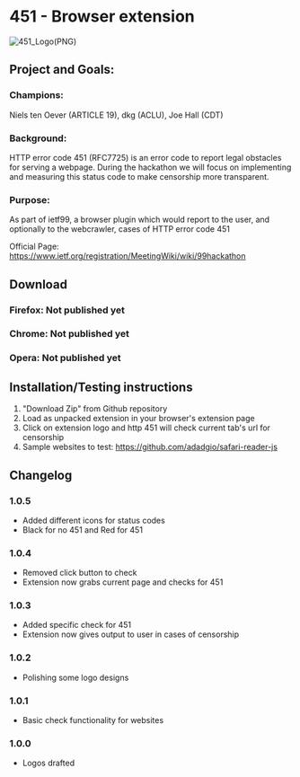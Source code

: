 # 451 - Browser extension
![451_Logo(PNG)](https://raw.githubusercontent.com/codarrenvelvindron/451/master/icons/icon_128.png)

## Project and Goals:

### Champions: 
Niels ten Oever (ARTICLE 19), dkg (ACLU), Joe Hall (CDT)
### Background: 
HTTP error code 451 (RFC7725) is an error code to report legal obstacles for serving a webpage. During the hackathon we will focus on implementing and measuring this status code to make censorship more transparent.
### Purpose: 
As part of ietf99, a browser plugin which would report to the user, and optionally to the webcrawler, cases of HTTP error code 451

Official Page: https://www.ietf.org/registration/MeetingWiki/wiki/99hackathon

## Download
### Firefox: Not published yet
### Chrome: Not published yet
### Opera: Not published yet

## Installation/Testing instructions
1. "Download Zip" from Github repository
2. Load as unpacked extension in your browser's extension page
3. Click on extension logo and http 451 will check current tab's url for censorship
4. Sample websites to test:
https://github.com/adadgio/safari-reader-js

## Changelog
### 1.0.5
* Added different icons for status codes
* Black for no 451 and Red for 451

### 1.0.4
* Removed click button to check
* Extension now grabs current page and checks for 451

### 1.0.3
* Added specific check for 451
* Extension now gives output to user in cases of censorship

### 1.0.2
* Polishing some logo designs

### 1.0.1 
* Basic check functionality for websites

### 1.0.0
* Logos drafted

